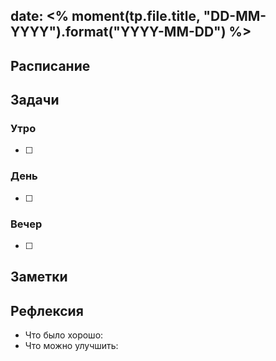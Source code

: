 ## date: <% moment(tp.file.title, "DD-MM-YYYY").format("YYYY-MM-DD") %> 


## Расписание

## Задачи

### Утро

- [ ]

### День

- [ ]

### Вечер

- [ ]

## Заметки

## Рефлексия

- Что было хорошо:
- Что можно улучшить:
